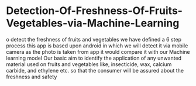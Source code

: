 # Detection-Of-Freshness-Of-Fruits-Vegetables-via-Machine-Learning
o detect the freshness of fruits and vegetables we have defined a 6 step process this app is based upon android in which we will detect it via mobile  camera as the photo is taken from app it would compare it with our Machine learning model Our basic aim to identify the application of any unwanted material used on fruits and vegetables like, insecticide, wax, calcium carbide, and ethylene etc. so that the consumer will be assured about the freshness and safety
